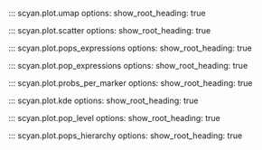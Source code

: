 ::: scyan.plot.umap
    options:
      show_root_heading: true

::: scyan.plot.scatter
    options:
      show_root_heading: true


::: scyan.plot.pops_expressions
    options:
      show_root_heading: true

::: scyan.plot.pop_expressions
    options:
      show_root_heading: true

::: scyan.plot.probs_per_marker
    options:
      show_root_heading: true

::: scyan.plot.kde
    options:
      show_root_heading: true

::: scyan.plot.pop_level
    options:
      show_root_heading: true

::: scyan.plot.pops_hierarchy
    options:
      show_root_heading: true